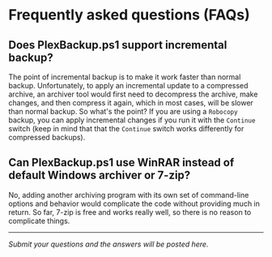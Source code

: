 # Frequently asked questions (FAQs)

## Does PlexBackup.ps1 support incremental backup?

The point of incremental backup is to make it work faster than normal backup. Unfortunately, to apply an incremental update to a compressed archive, an archiver tool would first need to decompress the archive, make changes, and then compress it again, which in most cases, will be slower than normal backup. So what's the point? If you are using a `Robocopy` backup, you can apply incremental changes if you run it with the `Continue` switch (keep in mind that that the `Continue` switch works differently for compressed backups).

## Can PlexBackup.ps1 use WinRAR instead of default Windows archiver or 7-zip?

No, adding another archiving program with its own set of command-line options and behavior would complicate the code without providing much in return. So far, 7-zip is free and works really well, so there is no reason to complicate things. 
***

_Submit your questions and the answers will be posted here._
